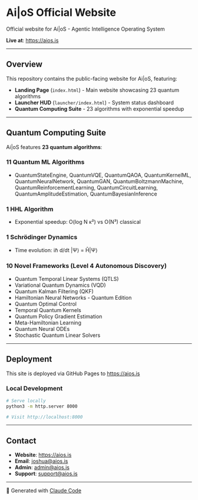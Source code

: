 # Ai|oS Official Website

Official website for Ai|oS - Agentic Intelligence Operating System

**Live at**: https://aios.is

---

## Overview

This repository contains the public-facing website for Ai|oS, featuring:

- **Landing Page** (`index.html`) - Main website showcasing 23 quantum algorithms
- **Launcher HUD** (`launcher/index.html`) - System status dashboard
- **Quantum Computing Suite** - 23 algorithms with exponential speedup

---

## Quantum Computing Suite

Ai|oS features **23 quantum algorithms**:

### 11 Quantum ML Algorithms
- QuantumStateEngine, QuantumVQE, QuantumQAOA, QuantumKernelML, QuantumNeuralNetwork, QuantumGAN, QuantumBoltzmannMachine, QuantumReinforcementLearning, QuantumCircuitLearning, QuantumAmplitudeEstimation, QuantumBayesianInference

### 1 HHL Algorithm
- Exponential speedup: O(log N κ²) vs O(N³) classical

### 1 Schrödinger Dynamics
- Time evolution: iℏ d/dt |Ψ⟩ = Ĥ|Ψ⟩

### 10 Novel Frameworks (Level 4 Autonomous Discovery)
- Quantum Temporal Linear Systems (QTLS)
- Variational Quantum Dynamics (VQD)
- Quantum Kalman Filtering (QKF)
- Hamiltonian Neural Networks - Quantum Edition
- Quantum Optimal Control
- Temporal Quantum Kernels
- Quantum Policy Gradient Estimation
- Meta-Hamiltonian Learning
- Quantum Neural ODEs
- Stochastic Quantum Linear Solvers

---

## Deployment

This site is deployed via GitHub Pages to https://aios.is

### Local Development

```bash
# Serve locally
python3 -m http.server 8000

# Visit http://localhost:8000
```

---

## Contact

- **Website**: https://aios.is
- **Email**: joshua@aios.is
- **Admin**: admin@aios.is
- **Support**: support@aios.is

---

🤖 Generated with [Claude Code](https://claude.com/claude-code)
